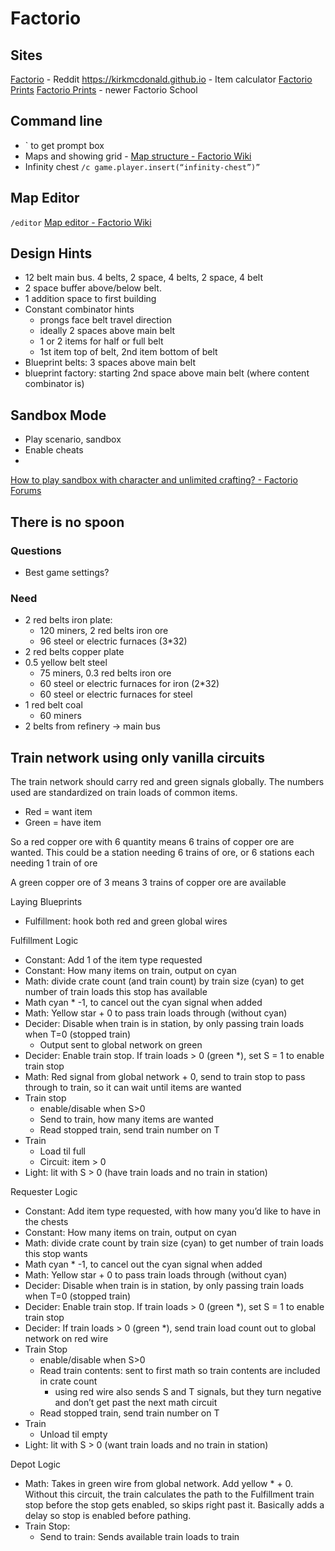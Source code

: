 # Factorio
## Sites
[Factorio](https://www.reddit.com/r/factorio/) - Reddit
https://kirkmcdonald.github.io - Item calculator
[Factorio Prints](https://factorioprints.com/)
[Factorio Prints](https://www.factorio.school/) - newer Factorio School

## Command line
* ` to get prompt box
* Maps and showing grid - [Map structure - Factorio Wiki](https://wiki.factorio.com/Map_structure)
* Infinity chest
`/c game.player.insert(“infinity-chest”)”`

## Map Editor
`/editor`
[Map editor - Factorio Wiki](https://wiki.factorio.com/Map_editor)

## Design Hints
* 12 belt main bus. 4 belts, 2 space, 4 belts, 2 space, 4 belt
* 2 space buffer above/below belt.
* 1 addition space to first building
* Constant combinator hints
	* prongs face belt travel direction
	* ideally 2 spaces above main belt
	* 1 or 2 items for half or full belt
	* 1st item top of belt, 2nd item bottom of belt
* Blueprint belts: 3 spaces above main belt
* blueprint factory: starting 2nd space above main belt (where content combinator is)

## Sandbox Mode
* Play scenario, sandbox
* Enable cheats
* 
[How to play sandbox with character and unlimited crafting? - Factorio Forums](https://forums.factorio.com/viewtopic.php?t=30018)

## There is no spoon
### Questions
* Best game settings?

### Need
* 2 red belts iron plate:
	* 120 miners, 2 red belts iron ore
	* 96 steel or electric furnaces (3*32)
* 2 red belts copper plate
* 0.5 yellow belt steel
	* 75 miners, 0.3 red belts iron ore
	* 60 steel or electric furnaces for iron (2*32)
	* 60 steel or electric furnaces for steel
* 1 red belt coal
	* 60 miners
* 2 belts from refinery -> main bus

## Train network using only vanilla circuits
The train network should carry red and green signals globally. The numbers used are standardized on train loads of common items.

* Red = want item
* Green = have item

So a red copper ore with 6 quantity means 6 trains of copper ore are wanted. This could be a station needing 6 trains of ore, or 6 stations each needing 1 train of ore

A green copper ore of 3 means 3 trains of copper ore are available

Laying Blueprints
* Fulfillment: hook both red and green global wires

Fulfillment Logic
* Constant: Add 1 of the item type requested
* Constant: How many items on train, output on cyan
* Math: divide crate count (and train count) by train size (cyan) to get number of train loads this stop has available
* Math cyan * -1, to cancel out the cyan signal when added
* Math: Yellow star + 0 to pass train loads through (without cyan)
* Decider: Disable when train is in station, by only passing train loads when T=0 (stopped train)
	* Output sent to global network on green
* Decider: Enable train stop. If train loads > 0 (green *), set S = 1 to enable train stop
* Math: Red signal from global network + 0, send to train stop to pass through to train, so it can wait until items are wanted
* Train stop
	* enable/disable when S>0
	* Send to train, how many items are wanted
	* Read stopped train, send train number on T
* Train
	* Load til full
	* Circuit: item > 0
* Light: lit with S > 0  (have train loads and no train in station)

Requester Logic
* Constant: Add item type requested, with how many you’d like to have in the chests
* Constant: How many items on train, output on cyan
* Math: divide crate count  by train size (cyan) to get number of train loads this stop wants
* Math cyan * -1, to cancel out the cyan signal when added
* Math: Yellow star + 0 to pass train loads through (without cyan)
* Decider: Disable when train is in station, by only passing train loads when T=0 (stopped train)
* Decider: Enable train stop. If train loads > 0 (green *), set S = 1 to enable train stop
* Decider:  If train loads > 0 (green *), send train load count out to global network on red wire
* Train Stop
	* enable/disable when S>0
	* Read train contents: sent to first math so train contents are included in crate count 
		* using red wire also sends S and T signals, but they turn negative and don’t get past the next math circuit
	* Read stopped train, send train number on T
* Train
	* Unload til empty
* Light: lit with S > 0  (want train loads and no train in station)

Depot Logic
* Math: Takes in green wire from global network. Add yellow * + 0. Without this circuit, the train calculates the path to the Fulfillment train stop before the stop gets enabled, so skips right past it. Basically adds a delay so stop is enabled before pathing.
* Train Stop:
	* Send to train: Sends available train loads to train